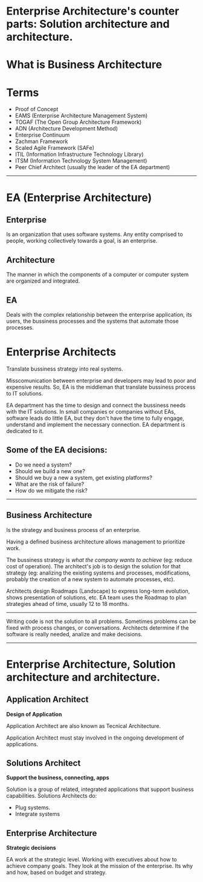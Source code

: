 
# Enterprise Architecture's counter parts: Solution architecture and architecture.

# What is Business Architecture

# Terms

* Proof of Concept
* EAMS (Enterprise Architecture Management System)
* TOGAF (The Open Group Architecture Framework)
* ADN (Architecture Development Method)
* Enterprise Continuum
* Zachman Framework
* Scaled Agile Framework (SAFe)
* ITIL (Information Infrastructure Technology Library)
* ITSM (Information Technology System Management)
* Peer Chief Architect (usually the leader of the EA department)

---

# EA (Enterprise Architecture)

## Enterprise

Is an organization that uses software systems. Any entity comprised to people, working collectively towards a goal, is an enterprise.

## Architecture

The manner in which the components of a computer or computer system are organized and integrated.

## EA

Deals with the complex relationship between the enterprise application, its users, the bussiness processes and the systems that automate those processes.

# Enterprise Architects

Translate bussiness strategy into real systems.

Misscomunication between enterprise and developers may lead to poor and expensive results. So, EA is the middleman that translate bussiness process to IT solutions.

EA department has the time to design and connect the bussiness needs with the IT solutions. In small companies or companies without EAs, software leads do little EA, but they don't have the time to fully engage, understand and implement the necessary connection. EA department is dedicated to it.

## Some of the EA decisions:

* Do we need a system?
* Should we build a new one?
* Should we buy a new a system, get existing platforms?
* What are the risk of failure?
* How do we mitigate the risk?

---


## Business Architecture

Is the strategy and business process of an enterprise.

Having a defined business architecture allows management to prioritize work.

The bussiness strategy is *what the company wants to achieve* (eg: reduce cost of operation).
The architect's job is to design the solution for that strategy (eg: analizing the existing systems and processes, modifications, probably the creation of a new system to automate processes, etc).

Architects design Roadmaps (Landscape) to express long-term evolution, shows presentation of solutions, etc.
EA team uses the Roadmap to plan strategies ahead of time, usually 12 to 18 months.

---

Writing code is not the solution to all problems.
Sometimes problems can be fixed with process changes, or conversations.
Architects determine if the software is really needed, analize and make decisions.

---

# Enterprise Architecture, Solution architecture and architecture.

## Application Architect

**Design of Application**

Application Architect are also known as Tecnical Architecture.

Application Architect must stay involved in the ongoing development of applications.

## Solutions Architect

**Support the business, connecting, apps**

Solution is a group of related, integrated applications that support business capabilities.
Solutions Architects do:

* Plug systems.
* Integrate systems
  
## Enterprise Architecture

**Strategic decisions**

EA work at the strategic level. Working with executives about how to achieve company goals.
They look at the mission of the enterprise. Its why and how, based on budget and strategy.



